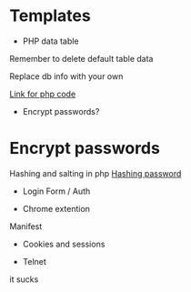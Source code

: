 # Templates


* PHP data table


Remember to delete default table data


Replace db info with your own


[Link for php code](https://github.com/huesimon/Templates/blob/master/datatable.php)


* Encrypt passwords?

# Encrypt passwords
Hashing and salting in php
[Hashing password](https://github.com/huesimon/Templates/blob/master/passwordHash.php)


* Login Form / Auth


* Chrome extention 


Manifest


* Cookies and sessions


* Telnet 

it sucks


